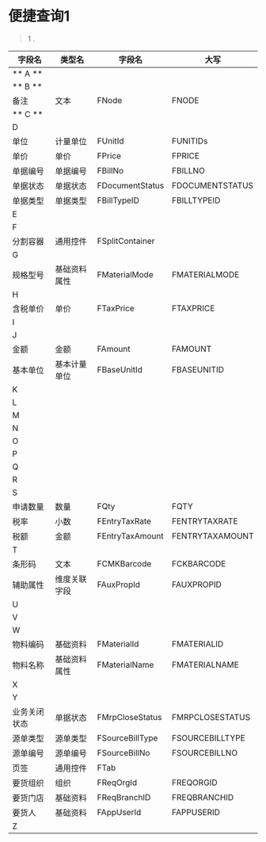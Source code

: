 # 便捷查询1

> 1 . 

| 字段名 | 类型名 | 字段名 | 大写 |
| - | - | - | - |
|** A **|
|** B **|
| 备注 | 文本 | FNode | FNODE |
|** C **|
| D |
| 单位 | 计量单位 | FUnitId | FUNITIDs |
| 单价 | 单价 | FPrice | FPRICE |
| 单据编号 | 单据编号 | FBillNo | FBILLNO |
| 单据状态 | 单据状态 | FDocumentStatus | FDOCUMENTSTATUS |
| 单据类型 | 单据类型 | FBillTypeID | FBILLTYPEID |
| E |
| F |
| 分割容器 | 通用控件 | FSplitContainer |  |
| G |
| 规格型号 | 基础资料属性 | FMaterialMode | FMATERIALMODE |
| H |
| 含税单价 | 单价 | FTaxPrice | FTAXPRICE |
| I |
| J |
| 金额 | 金额 | FAmount | FAMOUNT |
| 基本单位 | 基本计量单位 | FBaseUnitId | FBASEUNITID |
| K |
| L |
| M |
| N |
| O |
| P |
| Q |
| R |
| S |
| 申请数量 | 数量 | FQty | FQTY |
| 税率 | 小数 | FEntryTaxRate | FENTRYTAXRATE |
| 税额 | 金额 | FEntryTaxAmount | FENTRYTAXAMOUNT |
| T |
| 条形码 | 文本 | FCMKBarcode | FCKBARCODE |
| 辅助属性 | 维度关联字段 | FAuxPropId | FAUXPROPID |
| U |
| V |
| W |
| 物料编码 | 基础资料 | FMaterialId | FMATERIALID |
| 物料名称 | 基础资料属性 | FMaterialName | FMATERIALNAME |
| X |
| Y |
| 业务关闭状态 | 单据状态 | FMrpCloseStatus | FMRPCLOSESTATUS |
| 源单类型 | 源单类型 | FSourceBillType | FSOURCEBILLTYPE |
| 源单编号 | 源单编号 | FSourceBillNo | FSOURCEBILLNO |
| 页签 | 通用控件 | FTab |  |
| 要货组织 | 组织 | FReqOrgId | FREQORGID |
| 要货门店 | 基础资料 | FReqBranchID | FREQBRANCHID |
| 要货人 | 基础资料 | FAppUserId | FAPPUSERID |
| Z |









